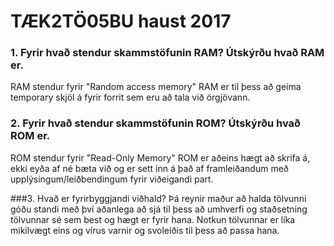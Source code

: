# TÆK2TÖ05BU haust 2017

### 1. Fyrir hvað stendur skammstöfunin RAM? Útskýrðu hvað RAM er.
RAM stendur fyrir "Random access memory"
RAM er til þess að geima temporary skjöl á fyrir forrit sem eru að tala við örgjövann.

### 2. Fyrir hvað stendur skammstöfunin ROM? Útskýrðu hvað ROM er.
ROM stendur fyrir "Read-Only Memory"
ROM er aðeins hægt að skrifa á, ekki eyða af né bæta við og er sett inn á það af framleiðandum með upplýsingum/leiðbendingum fyrir viðeigandi part.

###3. Hvað er fyrirbyggjandi viðhald?
Þá reynir maður að halda tölvunni góðu standi með því aðanlega að sjá til þess að umhverfi og staðsetning tölvunnar sé sem best og hægt er fyrir hana.  Notkun tölvunnar er líka mikilvægt eins og vírus varnir og svoleiðis til þess að passa hana.